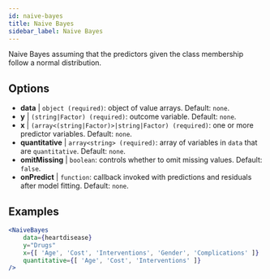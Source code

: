 ```yaml
---
id: naive-bayes
title: Naive Bayes
sidebar_label: Naive Bayes
---
```


Naive Bayes assuming that the predictors given the class membership follow a normal distribution.

## Options

* __data__ | `object (required)`: object of value arrays. Default: `none`.
* __y__ | `(string|Factor) (required)`: outcome variable. Default: `none`.
* __x__ | `(array<(string|Factor)>|string|Factor) (required)`: one or more predictor variables. Default: `none`.
* __quantitative__ | `array<string> (required)`: array of variables in `data` that are `quantitative`. Default: `none`.
* __omitMissing__ | `boolean`: controls whether to omit missing values. Default: `false`.
* __onPredict__ | `function`: callback invoked with predictions and residuals after model fitting. Default: `none`.


## Examples

```jsx live
<NaiveBayes 
    data={heartdisease} 
    y="Drugs"
    x={[ 'Age', 'Cost', 'Interventions', 'Gender', 'Complications' ]}
    quantitative={[ 'Age', 'Cost', 'Interventions' ]}
/>
```

